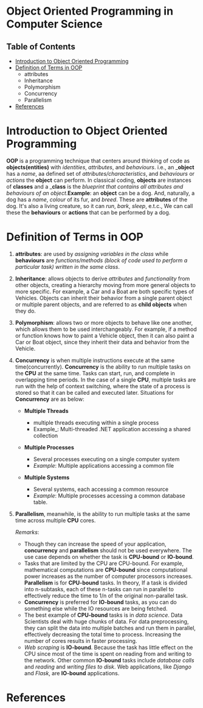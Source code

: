 # Object Oriented Programming in Computer Science


## Table of Contents
- [Introduction to Object Oriented Programming](#Introduction-to-Object-Oriented-Programming)
- [Definition of Terms in OOP](#Definition-of-Terms-in-OOP)
    - attributes
    - Inheritance
    - Polymorphism
    - Concurrency
    - Parallelism
- [References](#References)

# Introduction to Object Oriented Programming
__OOP__ is a programming technique that centers around thinking of code as __objects(entities)__ with _identities_, _attributes_, and _behaviours_. i.e., an ___object__ has a _name_, aa defined set of _attributes/characteristics_, and _behaviours_ or _actions_ the __object__ can perform. In classical coding, __objects__ are instances of __classes__ and a ___class__ is the _blueprint that contains all attributes and behaviours of an object_.__Example__: an __object__ can be a dog. And, naturally, a dog has a _name_, _colour_ of its fur, and _breed_. These are __attributes__ of the dog. It's also a living creature, so it can _run_, _bark_, _sleep_, e.t.c., We can call these the __behaviours__ or __actions__ that can be performed by a dog.

# Definition of Terms in OOP
1. __attributes__: are used by _assigning variables in the class_ while __behaviours__ are _functions/methods (block of code used to perform a particular task) written in the same class_.
2. __Inheritance__: allows objects to derive _attributes_ and _functionality_ from other objects, creating a hierarchy moving from more general objects to more specific. For example, a Car and a Boat are both specific types of Vehicles. Objects can inherit their behavior from a single parent object or multiple parent objects, and are referred to as __child objects__ when they do.
3. __Polymorphism__: allows two or more objects to behave like one another, which allows them to be used interchangeably. For example, if a method or function knows how to paint a Vehicle object, then it can also paint a Car or Boat object, since they inherit their data and behavior from the Vehicle.
4. __Concurrency__ is when multiple instructions execute at the same time(concurrently). __Concurrency__ is the ability to run multiple tasks on the __CPU__ at the same time. Tasks can start, run, and complete in overlapping time periods. In the case of a single __CPU__, multiple tasks are run with the help of context switching, where the state of a process is stored so that it can be called and executed later. Situations for __Concurrency__ are as below:
    - __Multiple Threads__
        - multiple threads executing within a single process
        - Example_: Multi-threaded .NET application accessing a shared collection

    - __Multiple Processes__
        - Several processes executing on a single computer system
        - _Example_: Multiple applications accessing a common file

    - __Multiple Systems__
        - Several systems, each accessing a common resource
        - _Example_: Multiple processes accessing a common database table.
5. __Parallelism__, meanwhile, is the ability to run multiple tasks at the same time across multiple __CPU__ cores.

    _Remarks_:
    * Though they can increase the speed of your application, __concurrency__ and __parallelism__ should not be used everywhere. The use case depends on whether the task is __CPU-bound__ or __IO-bound__.
    * Tasks that are limited by the CPU are CPU-bound. For example, mathematical computations are __CPU-bound__ since computational power increases as the number of computer processors increases. __Parallelism__ is for __CPU-bound__ tasks. In theory, If a task is divided into n-subtasks, each of these n-tasks can run in parallel to effectively reduce the time to 1/n of the original non-parallel task. 
    * __Concurrency__ is preferred for __IO-bound__ tasks, as you can do something else while the IO resources are being fetched.
    * The best example of __CPU-bound__ tasks is in _data science_. Data Scientists deal with huge chunks of data. For data preprocessing, they can split the data into multiple batches and run them in parallel, effectively decreasing the total time to process. Increasing the number of cores results in faster processing.
    * _Web scraping_ is __IO-bound__. Because the task has little effect on the CPU since most of the time is spent on reading from and writing to the network. Other common __IO-bound__ tasks include _database calls_ and _reading_ and _writing files to disk_. Web applications, like _Django_ and _Flask_, are __IO-bound__ applications.


# References
